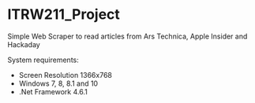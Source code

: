 # ITRW211_Project
Simple Web Scraper to read articles from Ars Technica, Apple Insider and Hackaday

System requirements:
* Screen Resolution 1366x768
* Windows 7, 8, 8.1 and 10
* .Net Framework 4.6.1
